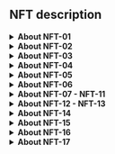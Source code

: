 ## NFT description 

<details>
  <summary> <b> About NFT-01</b></summary>
The NFT-01 means the NKN project's look at the world, the NKN project wants to unite the world in a single purpose, using a quality service, decentralized and that respects the privacy of users. The design of the NFT-01 has a hopeful look and today it is as big as our planet.
</details>

<details>
  <summary> <b> About NFT-02</b></summary>
NFT-02 demonstrates the globalization of the NKN connection, and just how powerful that connection is.
</details>

<details>
  <summary> <b> About NFT-03</b></summary>
That's what I expected, the NKN connection is as fast as the Nyancat flying through outer space.
</details>

<details>
  <summary> <b> About NFT-04</b></summary>
I was very careful when creating this art, I drew it by hand and wanted to give it a unique meaning, as you can see it was inspired by the mascot of the NKN project.
</details>

<details>
  <summary> <b> About NFT-05</b></summary>
I added some details to the design and created a GIF with a mixture of colors and lights.
</details>

<details>
  <summary> <b> About NFT-06</b></summary>
I couldn't resist creating with other colors!
</details>

<details>
  <summary> <b> About NFT-07 - NFT-11</b></summary>  
This drawing means in sequence the 5 nations in the world that have the most active NKN nodes, this is a historic moment, with that I wanted to highlight this moment in art form.
</details>
  
<details>
  <summary> <b> About NFT-12 - NFT-13</b></summary>  
They are two nations that I really like, I wanted to show my love for my country and the affection I have for South Korea in the form of art.
</details>
  
<details>
  <summary> <b> About NFT-14</b></summary>  
An abstract art, some people will see the eye, others will see the narwhal whale, what do you see when you see this drawing? What do you feel?
</details>
  
<details>
  <summary> <b> About NFT-15</b></summary>  
A new drawing I made with immense affection for the NKN project, and with the drawing I decided to make a video of him walking through outer space. Was the NKN connection the first blockchain to reach Mars?
</details>
  
<details>
  <summary> <b> About NFT-16</b></summary>  
The mascot passing through several nations, I put the 5 nations that have the most NKN nodes to demonstrate the greatness of these nations, and how important they are for this moment, this is a truly historic moment. We are the biggest blockchain in the world, and these 5 nations play a fundamental and important role in this fact.
</details>

<details>
  <summary> <b> About NFT-17</b></summary>  
NKN Symphony!
</details>


  
